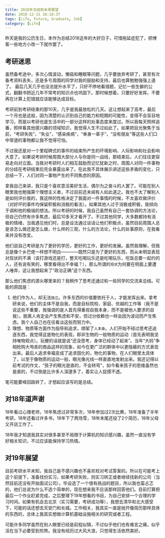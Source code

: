 ```yaml
---
title: 2018年总结和未来展望
date: 2018-12-31 16:18:37
tags: [Life, Future, Graduate, Job]
category: [Life]
---
```


昨天是我的公历生日，本作为总结2018这年的大好日子，可惜拖延症犯了，把博客一些地方小改一下就作罢了。

## 考研迷思

虽然备考途中，多次心情波动，懒癌和睡眠等问题，几乎要放弃考研了，甚至有次备考资料丢失，还是多亏周围的同学对我的鼓励和支持，最后也算勉勉强强上道了。
最后几天几乎也没法提升水平了，只好不停地看错题，记忆一些生僻的公式，翻翻书把近几年不常考的知识点也巩固下。那时候想着，只要好好发挥，不要再在计算上犯错就应该能够达成目标。

考研前到考研结束的那10天，几乎是我最放松的几天。这让想起来了高考，最后一个月也是这般，因为清楚的认识到自己的能力和短期的可能性，变得不会盲目地学习，而是以考研也是生活中的一部分这样的处事态度来度过。所以我每天照样追番，照样看其他感兴趣的领域知识，我觉得人生不过如此了。如果把目光聚焦于当前，“考研失败”，“失业”，“感染疾病”，“单身一辈子”，“没有朋友”等这些人们口中常道的事物都让我不觉得可怕。

不过我还是对一个里程碑式的事件的结束所产生的环境影响、人际影响和社会影响大意了。如果说考研时候周围大部分人与你是同一战线，那结束后，人们往往更容易走向对立面。当我对考研时人们相互鼓励而记忆犹新之时，周围人对同一件事物的分歧在考研结束后完全暴露出来了。在此我不具体展示讲述这些矛盾的变化，只总结一下，人们对同一事物产生的不同焦虑的原因。

拿我自己来讲，我只是个喜欢意淫美好生活，偶尔为之奋斗的人罢了。可能在别人眼里我也勉强算个理想主义者，不过目前还未闻有人如此道之。我也不太了解别人是如何评价我的，我这样的性格决定了我面对一件事情的时候，不太喜欢做评价（对好坏的事件均保留积极和消极的看法）。如果其他人过于消极或积极，我倾向于调和他的极端的想法。所以考研的时候，我自己虽然有自己一套协调的方法论，但自己仍然有许多焦虑，最后10多天才看开了。不过其他同学，大多数都持有消极的情绪，当我遇见他们时，总是设法通过谈话让他们积极点，虽然目前周围人总是该怎么做还是怎么做，什么样的三观，什么的方法论，什么的处事原则，在我看来并没有改变。

他们说自己考研是为了更好的学历，更好的工作，更好的发展。虽然我理解，但我总是像个乡巴佬一样想不明白————既然只是为了更好的东西，而从未明显表现对现状的不满（该打游戏还是打，整天吃喝玩乐还是吃喝玩乐，吃饭总要一起约的人，还有说有笑的，哪里看得出不幸福？），那么所谓的`现状`为何要在明面上要遭人唾弃，这让我想起来了“政治正确”这个东西。

那么他们焦虑的源头哪里来的？我稍作了思考还通过和一些同学的交流来总结。可能的原因是：
1. 他们作为人，却无法`独立`。许多东西的价值要依托于人，才能发挥出来。拿考研来说，他们的主体不是自我，而是目标院校、家庭、优越的工作等（我不是说这些不重要，我强调的是人首先得重视自我本身，而不是被他人要求的自我）。脱离人肯定会产生焦虑和不安，但过分依赖也一样会因为波动而产生焦虑。我个人自己也在往看淡这些而努力中。
2. 理想、物质等方面作为指导和追求，绑架了`人本身`。人们开始不经过思考还追逐东西，我觉得这是物化的表现，即非生物的一般物质的运动（首先表明我坚持唯物观点）。玩梗的话就是说“还没思考，身体已经动了起来”。当年“大妈”争相抢购大甩卖的商品这样的现象，如今在更广泛的群体中以更隐蔽的方式表现出来。最后人追求幸福变成了追求固化的，物化的事物，在人们眼里太具体了，以至于像物质的运动一般，眼光像光线一样直直地发射出来。我还记得以前考试的作文，“孩子的眼光是直的，不会转弯”，如今看来孩子的思维虽然也是直的，不过倒是比许多人深邃多了，着实让人捉摸不透。

笔可能要峰回路转了，才想起应该写的是总结。

## 对18年道声谢

18年看过心理老师，18年焦虑过非常多次，18年参加过2次比赛，18年准备了半年考研，18年还看过许多书，18年下了两场雪，18年末尾还投了2个简历，18年父母又开店工作了。

18年我才知道我其实对很多甚至不局限于计算机的知识感兴趣，虽然一直没有学好相关知识，不过应该能保持学习热情。

## 对19年展望

目前考研水平未知，我自己是不感兴趣也不喜欢校对考试答案的。所以在可能考上这个前提下，准备找份实习，如果考研失败，则实习转正或者继续找新的公司（当然目前还没有开始面试公司）。毕设选了一个很有挑战的题目，所以我也蛮忐忑的，他们总说为什么不选个简单的，现在想来我不应该那样回答他们。目前打算把最后一个作业赶紧完成，之后整理下19年想看的书目，为自己安排一个合理的学习时间。如果有机会去北京（实习需要，考研成功等），我想去清华和北大感受下，可能的话还想去天安门和长城。工作相关，我其实一直是抛开像简历那样具体的东西的，总体上我其实想做计算机基础设施相关的研究或者工程。

可能许多同学虽然在别人眼里已经是前程似锦，不过似乎他们也有难言之痛，似乎活在当下必要受到煎熬。我没有经历过大风大浪，只觉得生活依然美好。